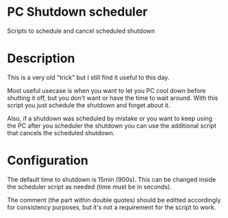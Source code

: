 # PC Shutdown scheduler
Scripts to schedule and cancel scheduled shutdown

# Description
This is a very old "trick" but I still find it useful to this day.

Most useful usecase is when you want to let you PC cool down before shutting it off, but you don't want or have the time to wait around.
With this script you just schedule the shutdown and forget about it.

Also, if a shutdown was scheduled by mistake or you want to keep using the PC after you scheduler the shutdown you can use the additional script that cancels the scheduled shutdown.

# Configuration
The default time to shutdown is 15min (900s). This can be changed inside the scheduler script as needed (time must be in seconds).

The comment (the part within double quotes) should be editted accordingly for consistency purposes, but it's not a requirement for the script to work.

